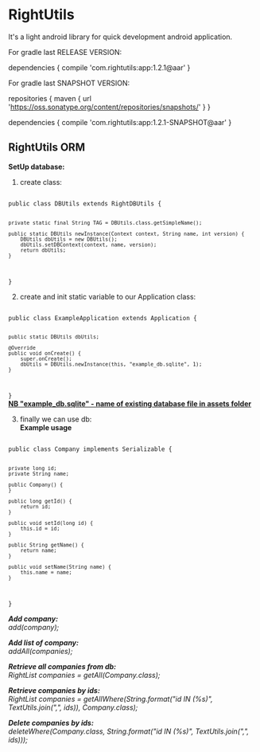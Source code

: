 RightUtils
==========
It's a light android library for quick development android application.

For gradle last RELEASE VERSION:


dependencies {
	compile 'com.rightutils:app:1.2.1@aar'
}

For gradle last SNAPSHOT VERSION:

repositories {
	maven { url 'https://oss.sonatype.org/content/repositories/snapshots/' }
}

dependencies {
	compile 'com.rightutils:app:1.2.1-SNAPSHOT@aar'
}

<h2>RightUtils ORM</h2>
<b>SetUp database:</b>

1) create class:<br>
<code>
public class DBUtils extends RightDBUtils {

	private static final String TAG = DBUtils.class.getSimpleName();

	public static DBUtils newInstance(Context context, String name, int version) {
		DBUtils dbUtils = new DBUtils();
		dbUtils.setDBContext(context, name, version);
		return dbUtils;
	}
}
</code>

2) create and init static variable to our Application class:<br>

<code>
public class ExampleApplication extends Application {

	public static DBUtils dbUtils;

	@Override
	public void onCreate() {
		super.onCreate();
		dbUtils = DBUtils.newInstance(this, "example_db.sqlite", 1);
	}
}</code><br>
<b><u>NB "example_db.sqlite" - name of existing database file in assets folder</u></b>

3) finally we can use db:<br>
<b>Example usage</b><br>
<code>
public class Company implements Serializable {

	private long id;
	private String name;

	public Company() {
	}
	
	public long getId() {
		return id;
	}

	public void setId(long id) {
		this.id = id;
	}

	public String getName() {
		return name;
	}

	public void setName(String name) {
		this.name = name;
	}
}
</code>

<b><i>Add company:<i></b><br>
add(company);

<b><i>Add list of company:<i></b><br>
addAll(companies);

<b><i>Retrieve all companies from db:<i></b><br>
RightList<Company> companies = getAll(Company.class);

<b><i>Retrieve companies by ids:<i></b><br>
RightList<Company> companies = getAllWhere(String.format("id IN (%s)", TextUtils.join(",", ids)), Company.class);

<b><i>Delete companies by ids:<i></b><br>
deleteWhere(Company.class, String.format("id IN (%s)", TextUtils.join(",", ids)));
	

